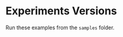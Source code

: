 # Experiments Versions

Run these examples from the `samples` folder.


```{include} ../../../../samples/experiment_versions.md
```

